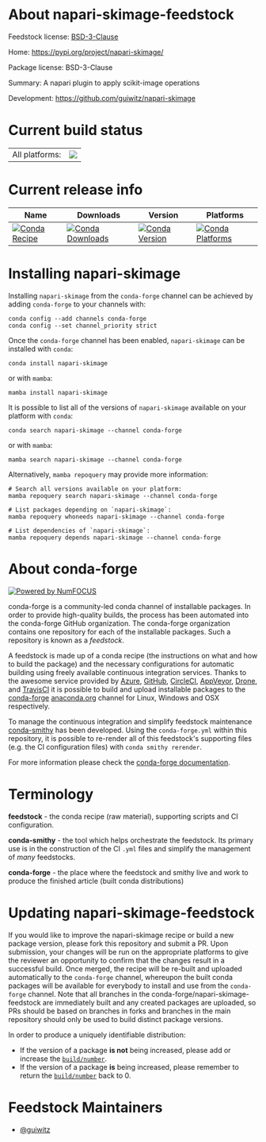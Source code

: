 About napari-skimage-feedstock
==============================

Feedstock license: [BSD-3-Clause](https://github.com/conda-forge/napari-skimage-feedstock/blob/main/LICENSE.txt)

Home: https://pypi.org/project/napari-skimage/

Package license: BSD-3-Clause

Summary: A napari plugin to apply scikit-image operations

Development: https://github.com/guiwitz/napari-skimage

Current build status
====================


<table><tr><td>All platforms:</td>
    <td>
      <a href="https://dev.azure.com/conda-forge/feedstock-builds/_build/latest?definitionId=23395&branchName=main">
        <img src="https://dev.azure.com/conda-forge/feedstock-builds/_apis/build/status/napari-skimage-feedstock?branchName=main">
      </a>
    </td>
  </tr>
</table>

Current release info
====================

| Name | Downloads | Version | Platforms |
| --- | --- | --- | --- |
| [![Conda Recipe](https://img.shields.io/badge/recipe-napari--skimage-green.svg)](https://anaconda.org/conda-forge/napari-skimage) | [![Conda Downloads](https://img.shields.io/conda/dn/conda-forge/napari-skimage.svg)](https://anaconda.org/conda-forge/napari-skimage) | [![Conda Version](https://img.shields.io/conda/vn/conda-forge/napari-skimage.svg)](https://anaconda.org/conda-forge/napari-skimage) | [![Conda Platforms](https://img.shields.io/conda/pn/conda-forge/napari-skimage.svg)](https://anaconda.org/conda-forge/napari-skimage) |

Installing napari-skimage
=========================

Installing `napari-skimage` from the `conda-forge` channel can be achieved by adding `conda-forge` to your channels with:

```
conda config --add channels conda-forge
conda config --set channel_priority strict
```

Once the `conda-forge` channel has been enabled, `napari-skimage` can be installed with `conda`:

```
conda install napari-skimage
```

or with `mamba`:

```
mamba install napari-skimage
```

It is possible to list all of the versions of `napari-skimage` available on your platform with `conda`:

```
conda search napari-skimage --channel conda-forge
```

or with `mamba`:

```
mamba search napari-skimage --channel conda-forge
```

Alternatively, `mamba repoquery` may provide more information:

```
# Search all versions available on your platform:
mamba repoquery search napari-skimage --channel conda-forge

# List packages depending on `napari-skimage`:
mamba repoquery whoneeds napari-skimage --channel conda-forge

# List dependencies of `napari-skimage`:
mamba repoquery depends napari-skimage --channel conda-forge
```


About conda-forge
=================

[![Powered by
NumFOCUS](https://img.shields.io/badge/powered%20by-NumFOCUS-orange.svg?style=flat&colorA=E1523D&colorB=007D8A)](https://numfocus.org)

conda-forge is a community-led conda channel of installable packages.
In order to provide high-quality builds, the process has been automated into the
conda-forge GitHub organization. The conda-forge organization contains one repository
for each of the installable packages. Such a repository is known as a *feedstock*.

A feedstock is made up of a conda recipe (the instructions on what and how to build
the package) and the necessary configurations for automatic building using freely
available continuous integration services. Thanks to the awesome service provided by
[Azure](https://azure.microsoft.com/en-us/services/devops/), [GitHub](https://github.com/),
[CircleCI](https://circleci.com/), [AppVeyor](https://www.appveyor.com/),
[Drone](https://cloud.drone.io/welcome), and [TravisCI](https://travis-ci.com/)
it is possible to build and upload installable packages to the
[conda-forge](https://anaconda.org/conda-forge) [anaconda.org](https://anaconda.org/)
channel for Linux, Windows and OSX respectively.

To manage the continuous integration and simplify feedstock maintenance
[conda-smithy](https://github.com/conda-forge/conda-smithy) has been developed.
Using the ``conda-forge.yml`` within this repository, it is possible to re-render all of
this feedstock's supporting files (e.g. the CI configuration files) with ``conda smithy rerender``.

For more information please check the [conda-forge documentation](https://conda-forge.org/docs/).

Terminology
===========

**feedstock** - the conda recipe (raw material), supporting scripts and CI configuration.

**conda-smithy** - the tool which helps orchestrate the feedstock.
                   Its primary use is in the construction of the CI ``.yml`` files
                   and simplify the management of *many* feedstocks.

**conda-forge** - the place where the feedstock and smithy live and work to
                  produce the finished article (built conda distributions)


Updating napari-skimage-feedstock
=================================

If you would like to improve the napari-skimage recipe or build a new
package version, please fork this repository and submit a PR. Upon submission,
your changes will be run on the appropriate platforms to give the reviewer an
opportunity to confirm that the changes result in a successful build. Once
merged, the recipe will be re-built and uploaded automatically to the
`conda-forge` channel, whereupon the built conda packages will be available for
everybody to install and use from the `conda-forge` channel.
Note that all branches in the conda-forge/napari-skimage-feedstock are
immediately built and any created packages are uploaded, so PRs should be based
on branches in forks and branches in the main repository should only be used to
build distinct package versions.

In order to produce a uniquely identifiable distribution:
 * If the version of a package **is not** being increased, please add or increase
   the [``build/number``](https://docs.conda.io/projects/conda-build/en/latest/resources/define-metadata.html#build-number-and-string).
 * If the version of a package **is** being increased, please remember to return
   the [``build/number``](https://docs.conda.io/projects/conda-build/en/latest/resources/define-metadata.html#build-number-and-string)
   back to 0.

Feedstock Maintainers
=====================

* [@guiwitz](https://github.com/guiwitz/)

